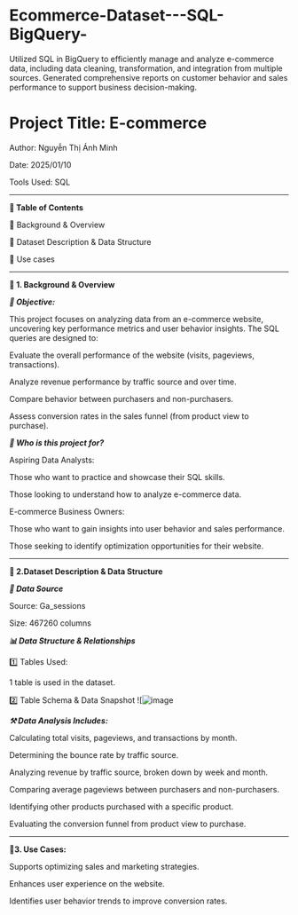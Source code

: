 # Ecommerce-Dataset---SQL-BigQuery-
Utilized SQL in BigQuery to efficiently manage and analyze e-commerce data, including data cleaning, transformation, and integration from multiple sources. Generated comprehensive reports on customer behavior and sales performance to support business decision-making.

# Project Title: E-commerce

Author: Nguyễn Thị Ánh Minh 

Date:  2025/01/10

Tools Used: SQL

***
**📑 Table of Contents**

📌 Background & Overview

📂 Dataset Description & Data Structure

🔎 Use cases 


***
**📌 1. Background & Overview**

***📖 Objective:***

This project focuses on analyzing data from an e-commerce website, uncovering key performance metrics and user behavior insights. The SQL queries are designed to:

Evaluate the overall performance of the website (visits, pageviews, transactions).

Analyze revenue performance by traffic source and over time.

Compare behavior between purchasers and non-purchasers.

Assess conversion rates in the sales funnel (from product view to purchase).

***👤 Who is this project for?***

Aspiring Data Analysts:

Those who want to practice and showcase their SQL skills.

Those looking to understand how to analyze e-commerce data.


E-commerce Business Owners:

Those who want to gain insights into user behavior and sales performance.

Those seeking to identify optimization opportunities for their website.

***

**📂 2.Dataset Description & Data Structure**

***📌 Data Source***

Source: Ga_sessions

Size: 467260 columns 


***📊 Data Structure & Relationships***

1️⃣ Tables Used:

1 table is used in the dataset.


2️⃣ Table Schema & Data Snapshot
![![image](https://github.com/user-attachments/assets/de10cc7b-359b-4d47-9d88-c704d845b868)


***⚒️ Data Analysis Includes:***

Calculating total visits, pageviews, and transactions by month.


Determining the bounce rate by traffic source.


Analyzing revenue by traffic source, broken down by week and month.


Comparing average pageviews between purchasers and non-purchasers.


Identifying other products purchased with a specific product.


Evaluating the conversion funnel from product view to purchase.

***
**🔎3. Use Cases:**

Supports optimizing sales and marketing strategies.


Enhances user experience on the website.


Identifies user behavior trends to improve conversion rates.

